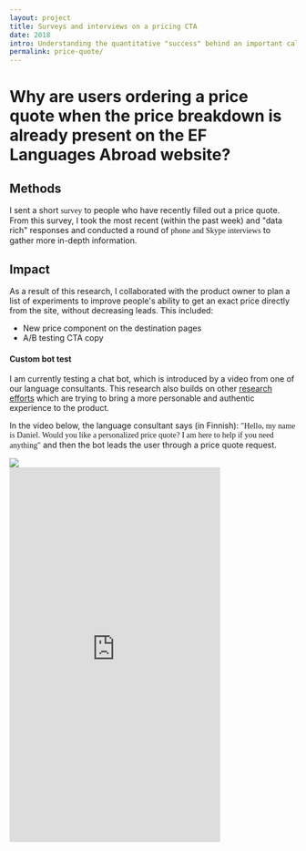 ```yaml
---
layout: project
title: Surveys and interviews on a pricing CTA
date: 2018
intro: Understanding the quantitative "success" behind an important call-to-action button and how we can better present the price on the Education First website. <br/><br/>Role&#58; UX Research Lead
permalink: price-quote/
---
```



<div class="page-content-alternative">

  <div class="wrapper">
    <div class="grid-display">
      <div class="row projectBody">
       <div class="col-12">
        <h1 class="questionProject">Why are users ordering a price quote when the price breakdown is already present on the EF Languages Abroad website?</h1>
<!--         <ul><li class="objectiveResearchList">To discover why users on the site order a price quote when the price breakdown is already present on the website</li>
          <li class="objectiveResearchList">To improve the price quotation feature, bringing it more inline with the new digital model</li> -->
      </div>
    </div>
  </div>

</div>
</div>

<!-- <div class="page-content">
  <div class="wrapper">
    <div class="grid-display">
      <div class="row projectBody">
       <div class="col-2">
       </div>
       <div class="col-8">
        <h2 class="projectTitle">Context matters</h2>
        <p>To ground the research in the company knowledge we already had, I spoke with stakeholders and dug into archives to discover where it came from and why stakeholders held strong beliefs in its effectiveness for lead conversion. I wanted to undertand why the price quote was a quantitative success and what tests they have done to improve it over the years.</p>
        <p>I then poured over quantitative reports showing how the price quotation CTA compared to other CTAs on the site and also created an analytics dashboard to see current drop off rates within each step of the form filling process.</p>
<p>This work helped me to build a solid research foundation on, so that moving forward I could work within the context of the problem space as well as communicate the research findings in a more effective way.</p>
      </div>
    </div>
  </div>

</div>
</div> -->

<div class="page-content">
  <div class="wrapper">
    <div class="grid-display">
      <div class="row projectBody">
       <div class="col-2">
       </div>
       <div class="col-8">
        <h2 class="projectTitle">Methods</h2>
        <p>I sent a short <span style="font-family:GT-Walsheim-Medium">survey</span> to people who have recently filled out a price quote. From this survey, I took the most recent (within the past week) and "data rich" responses and conducted a round of <span style="font-family:GT-Walsheim-Medium">phone and Skype interviews</span> to gather more in-depth information.</p>
      </div>
    </div>
  </div>

</div>
</div>



<!-- ![ef finland wireframes](../assets/images/sales_journeyBluprint.jpeg){:class="full-image"} -->

<!-- <div class="page-content-alternative">

  <div class="wrapper">
    <div class="grid-display">
      <div class="row projectBuilt">
       <div class="col-2">
       </div>
       <div class="col-8">
        <h2 class="projectTitle">Surveys sent</h2>
<p>I sent a short 3-minute survey to over four hundred people who have recently (within the past two months) filled out a price quotation form. Here are a couple of questions I asked:</p>
<p><span style="font-family:GT-Walsheim-Regular-Italic">Why did you fill out a form to get a price quote?</span></p>
<p><span style="font-family:GT-Walsheim-Regular-Italic">Did you fill out a price quote before or after you looked browsed a destination page?</span></p> 
<p>We received more than one hundred responses and I shared them with my project team. Sidenote: as we received over 25% response rate, I wish I'd made the survey longer (taking perhaps 8 minutes instead of 3) and asked more questions, although this may have led to a decrease in response rate.</p>

<p>Although I cannot discuss the actual findings for confidentiality reasons, we discovered an intriguing theme in about half of the responses.</p>
<p>I needed to probe deeper into this insight.</p>
      </div>
    </div>
  </div>
</div>
</div>



<div class="page-content">
  <div class="wrapper">
    <div class="grid-display">
      <div class="row projectBody">
       <div class="col-2">
       </div>
       <div class="col-8">
        <h2 class="projectTitle">Going deeper with interviews</h2>
        <img src="../assets/images/susan_pq.jpg"/><br/><br/>
        <p>To avoid hindsight bias, I recruited people who have requested a price quotation within the past week. Each of these interview recruits had responses that I wanted to go deeper into. Example questions asked:</p>
<p><span style="font-family:GT-Walsheim-Regular-Italic">Do you remember seeing the price on the website? If so, where?</span></p>
<p><span style="font-family:GT-Walsheim-Regular-Italic">Was there information on the site that you weren't getting that made you want to fill out a price quote form?</span></p> 
<p><span style="font-family:GT-Walsheim-Regular-Italic">Did you tell anyone you ordered a price quote? If so, who? What did they say?</span></p> 
      </div>
    </div>
  </div>

</div>
</div> -->

<div class="page-content-alternative">
  <div class="wrapper">
    <div class="grid-display">
      <div class="row projectBody">
       <div class="col-2">
       </div>
       <div class="col-8">
        <h2 class="projectTitle">Impact</h2>
        <p>As a result of this research, I collaborated with the product owner to plan a list of experiments to improve people's ability to get an exact price directly from the site, without decreasing leads. This included:</p>
        <ul><li class="objectiveResearchList">New price component on the destination pages</li>
          <li class="objectiveResearchList">A/B testing CTA copy</li>
          </ul>
      </div>
    </div>

   <div class="row projectBody">
       <div class="col-2">
       </div>
       <div class="col-8">
           <h4 class="projectTitle">Custom bot test</h4>
            <p>I am currently testing a chat bot, which is introduced by a video from one of our language consultants. This research also builds on other <a href="https://mattihicks.com/international-research">research efforts</a> which are trying to bring a more personable and authentic experience to the product.</p>
            <p>In the video below, the language consultant says (in Finnish): <span style="font-family:GT-Walsheim-Regular-Italic">"Hello, my name is Daniel. Would you like a personalized price quote? I am here to help if you need anything"</span> and then the bot leads the user through a price quote request.</p>
</div>
</div>
          <div class="row projectBody">
       <div class="col-4">
        <img src="../assets/images/screenshot_customBot.png"/>
       </div>
       <div class="col-8">
    <div class="videoDaniel"><iframe src="https://player.vimeo.com/video/308068399" width="370" height="658" frameborder="0" webkitallowfullscreen mozallowfullscreen allowfullscreen></iframe></div>
      </div>
    </div>
  </div>

</div>
</div>





